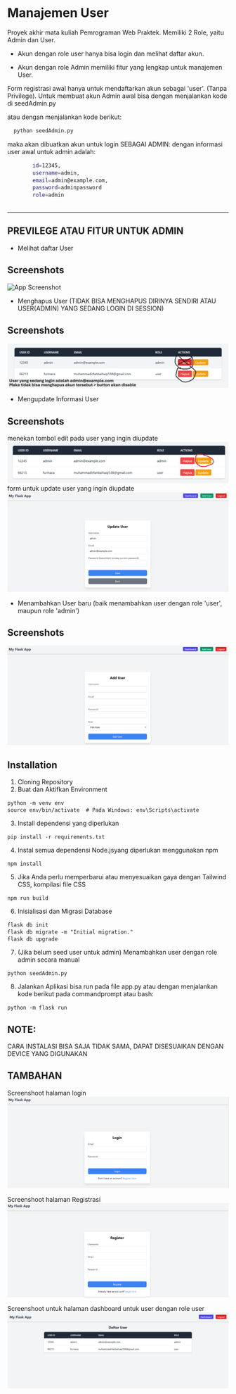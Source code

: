 
# Manajemen User

Proyek akhir mata kuliah Pemrograman Web Praktek.
Memiliki 2 Role, yaitu Admin dan User. 

- Akun dengan role user hanya bisa login dan melihat daftar akun.

- Akun dengan role Admin memiliki fitur yang lengkap untuk manajemen User.

Form registrasi awal hanya untuk mendaftarkan akun sebagai 'user'. (Tanpa Privilege). Untuk membuat akun Admin awal bisa dengan menjalankan kode di seedAdmin.py

atau dengan menjalankan kode berikut:
```bash
  python seedAdmin.py

```
maka akan dibuatkan akun untuk login SEBAGAI ADMIN:
dengan informasi user awal untuk admin adalah:

```bash
        id=12345,
        username=admin,
        email=admin@example.com,
        password=adminpassword
        role=admin
        
```

----
## PREVILEGE ATAU FITUR UNTUK ADMIN
- Melihat daftar User
## Screenshots

![App Screenshot](./screenshots/tampiluser.png)


- Menghapus User (TIDAK BISA MENGHAPUS DIRINYA SENDIRI ATAU USER(ADMIN) YANG SEDANG LOGIN DI SESSION)
## Screenshots

![App Screenshot](./screenshoots/deleteuser.png)


- Mengupdate Informasi User
## Screenshots
menekan tombol edit pada user yang ingin diupdate
![App Screenshot](./screenshoots/updateuser.png)
form untuk update user yang ingin diupdate
![App Screenshot](./screenshoots/updateuser2.png)

- Menambahkan User baru (baik menambahkan user dengan role 'user', maupun role 'admin')
## Screenshots

![App Screenshot](./screenshoots/adduser.png)





## Installation


1. Cloning Repository
2. Buat dan Aktifkan Environment

```
python -m venv env
source env/bin/activate  # Pada Windows: env\Scripts\activate

```

3. Install dependensi yang diperlukan 
```
pip install -r requirements.txt
```
4. Instal semua dependensi Node.jsyang diperlukan menggunakan npm
```
npm install
```
5. Jika Anda perlu memperbarui atau menyesuaikan gaya dengan Tailwind CSS, kompilasi file CSS
```
npm run build
```
6. Inisialisasi dan Migrasi Database
```
flask db init
flask db migrate -m "Initial migration."
flask db upgrade
```
7. (Jika belum seed user untuk admin) Menambahkan user dengan role admin secara manual
```
python seedAdmin.py
```
8. Jalankan Aplikasi
bisa run pada file app.py
atau dengan menjalankan kode berikut pada commandprompt atau bash:
```
python -m flask run
```

## NOTE:
CARA INSTALASI BISA SAJA TIDAK SAMA, DAPAT DISESUAIKAN DENGAN DEVICE YANG DIGUNAKAN 


## TAMBAHAN
Screenshoot halaman login
![App Screenshot](./screenshoots/login.png)

Screenshoot halaman Registrasi
![App Screenshot](./screenshoots/registrasi.png)

Screenshoot untuk halaman dashboard untuk user dengan role user
![App Screenshot](./screenshoots/dashboarduser.png)

